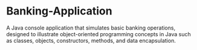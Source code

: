 # Banking-Application
A Java console application that simulates basic banking operations, designed to illustrate object-oriented programming concepts in Java such as classes, objects, constructors, methods, and data encapsulation.
